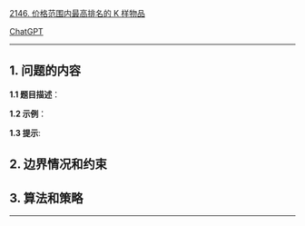 [2146. 价格范围内最高排名的 K 样物品](https://leetcode.cn/problems/k-highest-ranked-items-within-a-price-range)

[ChatGPT](chat.openai.com)

---

## 1. 问题的内容
**1.1 题目描述**：

**1.2 示例**：

**1.3 提示**:

## 2. 边界情况和约束


## 3. 算法和策略

---

